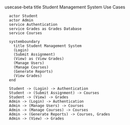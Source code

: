usecase-beta
      title Student Management System Use Cases

      actor Student
      actor Admin
      service Authentication
      service Grades as Grades Database
      service Courses

      systemboundary
        title Student Management System
        (Login) 
        (Submit Assignment)
        (View) as (View Grades)
        (Manage Users) 
        (Manage Courses)
        (Generate Reports)
        (View Grades) 
      end

      Student -> (Login) -> Authentication
      Student -> (Submit Assignment) -> Courses
      Student -> (View) -> Grades
      Admin -> (Login) -> Authentication
      Admin -> (Manage Users) -> Courses
      Admin -> (Manage Courses) -> Courses
      Admin -> (Generate Reports) -> Courses, Grades
      Admin -> (View) -> Grades
